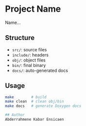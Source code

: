 # Project Name

Name...

## Structure
- `src/`: source files
- `include/`: headers
- `obj/`: object files
- `bin/`: final binary
- `docs/`: auto-generated docs

## Usage
```bash
make        # build
make clean  # clean obj/bin
make docs   # generate Doxygen docs

## Author
Abderrahmene Kabar Ensicaen

